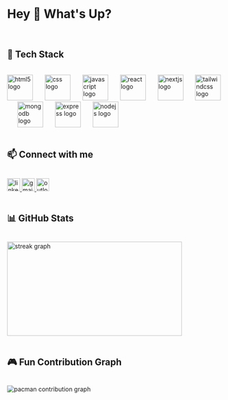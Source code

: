 <h1 align="">Hey 👋 What's Up?</h1>

<br/>

<div align="">
  <h2>🚀 Tech Stack</h2>
  <br/>
  <img src="https://cdn.jsdelivr.net/gh/devicons/devicon/icons/html5/html5-original.svg" height="60" alt="html5 logo" />
  <img width="20" />
  <img src="https://cdn.jsdelivr.net/gh/devicons/devicon/icons/css3/css3-original.svg" height="60" alt="css logo" />
  <img width="20" />
  <img src="https://cdn.jsdelivr.net/gh/devicons/devicon/icons/javascript/javascript-original.svg" height="60" alt="javascript logo" />
  <img width="20" />
  <img src="https://cdn.jsdelivr.net/gh/devicons/devicon/icons/react/react-original.svg" height="60" alt="react logo" />
  <img width="20" />
  <img src="https://skillicons.dev/icons?i=nextjs" height="60" alt="nextjs logo" />
  <img width="20" />
  <img src="https://skillicons.dev/icons?i=tailwind" height="60" alt="tailwindcss logo" />
  <img width="20" />
  <img src="https://cdn.jsdelivr.net/gh/devicons/devicon/icons/mongodb/mongodb-original.svg" height="60" alt="mongodb logo" />
  <img width="20" />
  <img src="https://cdn.jsdelivr.net/gh/devicons/devicon/icons/express/express-original.svg" height="60" alt="express logo" />
  <img width="20" />
  <img src="https://cdn.jsdelivr.net/gh/devicons/devicon/icons/nodejs/nodejs-original.svg" height="60" alt="nodejs logo" />
</div>

<br/>

<div align="">
  <h2>📫 Connect with me</h2>
  <br/>
  <a href="https://www.linkedin.com/in/kamlesh-kandpal/" target="_blank">
    <img src="https://img.shields.io/static/v1?message=LinkedIn&logo=linkedin&label=&color=0077B5&logoColor=white&style=for-the-badge" height="30" alt="linkedin logo" />
  </a>
  <a href="mailto:kkandpal06@gmail.com" target="_blank">
    <img src="https://img.shields.io/static/v1?message=Gmail&logo=gmail&label=&color=D14836&logoColor=white&style=for-the-badge" height="30" alt="gmail logo" />
  </a>
  <a href="mailto:kkandpal007@gmail.com" target="_blank">
    <img src="https://img.shields.io/static/v1?message=Outlook&logo=microsoft-outlook&label=&color=0078D4&logoColor=white&style=for-the-badge" height="30" alt="outlook logo" />
  </a>
</div>

<br/>

<div align="" width="100%">
  <h2>📊 GitHub Stats</h2>
  <br/>
  <img src="https://streak-stats.demolab.com?user=KamleshKandpal1&locale=en&mode=weekly&theme=gruvbox&hide_border=true&border_radius=12&date_format=M%20j%5B,%20Y%5D&order=3" width="90%" height="220" alt="streak graph" />
</div>

<br/>

<div align="">
  <h2>🎮 Fun Contribution Graph</h2>
  <br/>
<picture>
  <source media="(prefers-color-scheme: dark)" srcset="https://raw.githubusercontent.com/KamleshKandpal1/KamleshKandpal1/output/pacman-contribution-graph-dark.svg">
  <source media="(prefers-color-scheme: light)" srcset="https://raw.githubusercontent.com/KamleshKandpal1/KamleshKandpal1/output/pacman-contribution-graph.svg">
  <img alt="pacman contribution graph" src="https://raw.githubusercontent.com/KamleshKandpal1/KamleshKandpal1/output/pacman-contribution-graph.svg">
</picture>

</div>

